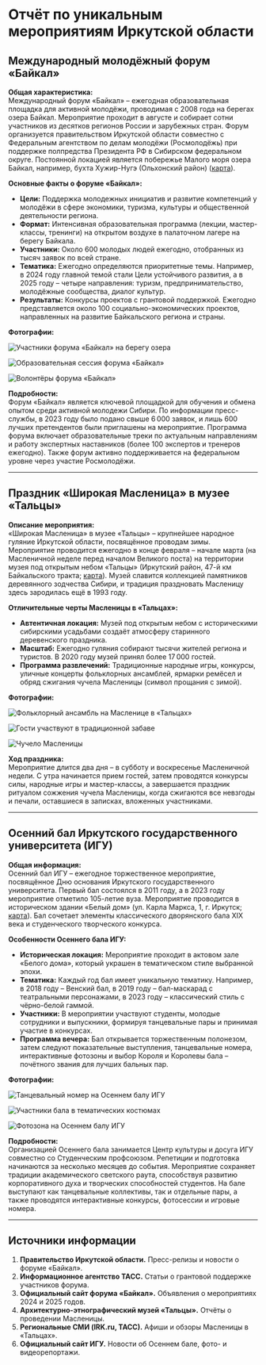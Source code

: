 # Отчёт по уникальным мероприятиям Иркутской области

## Международный молодёжный **форум «Байкал»**

**Общая характеристика:**  
Международный форум «Байкал» – ежегодная образовательная площадка для активной молодёжи, проводимая с 2008 года на берегах озера Байкал. Мероприятие проходит в августе и собирает сотни участников из десятков регионов России и зарубежных стран. Форум организуется правительством Иркутской области совместно с Федеральным агентством по делам молодёжи (Росмолодёжь) при поддержке полпредства Президента РФ в Сибирском федеральном округе. Постоянной локацией является побережье Малого моря озера Байкал, например, бухта Хужир-Нугэ (Ольхонский район) ([карта](https://maps.google.com/?q=53.060966,106.817557)).

**Основные факты о форуме «Байкал»:**  

- **Цели:** Поддержка молодежных инициатив и развитие компетенций у молодёжи в сфере экономики, туризма, культуры и общественной деятельности региона.  
- **Формат:** Интенсивная образовательная программа (лекции, мастер-классы, тренинги) на открытом воздухе в палаточном лагере на берегу Байкала.  
- **Участники:** Около 600 молодых людей ежегодно, отобранных из тысяч заявок по всей стране.  
- **Тематика:** Ежегодно определяются приоритетные темы. Например, в 2024 году главной темой стали Цели устойчивого развития, а в 2025 году – четыре направления: туризм, предпринимательство, молодёжные сообщества, диалог культур.  
- **Результаты:** Конкурсы проектов с грантовой поддержкой. Ежегодно представляется около 100 социально-экономических проектов, направленных на развитие Байкальского региона и страны.

**Фотографии:**  

![Участники форума «Байкал» на берегу озера](https://static.irk.ru/media/img/site/gallery/30646/5afb9991-7475-4763-9002-e76a36f7e60c_jpg_800x600_x-False_q85.jpg)

![Образовательная сессия форума «Байкал»](https://avatars.dzeninfra.ru/get-zen_doc/9367095/pub_641863c497023b4950b0d0d8_641863c897023b4950b0d162/scale_1200)  

![Волонтёры форума «Байкал»](https://sun9-52.userapi.com/impf/8Ce35-xriXQRkTgB4hvgYjSArhgML0rgDK4Iow/JHs2zXb1bHI.jpg?quality=95&as=32x21,48x32,72x48,108x72,160x107,240x160,360x240,480x320,540x360,640x427,720x480,1080x720,1280x853,1440x960,2560x1707&sign=85e6f4b15cdce18af7fe3747c30dc7d8&from=bu&u=TbZwBfggbZZtKzhmGRoBPXidt0B3wgWk-xwaE3TRkNM&cs=604x403)  

**Подробности:**  
Форум «Байкал» является ключевой площадкой для обучения и обмена опытом среди активной молодежи Сибири. По информации пресс-службы, в 2023 году было подано свыше 6 000 заявок, и лишь 600 лучших претендентов были приглашены на мероприятие. Программа форума включает образовательные треки по актуальным направлениям и работу экспертных наставников (более 100 экспертов и тренеров ежегодно). Также форум активно поддерживается на федеральном уровне через участие Росмолодёжи.

---

## Праздник **«Широкая Масленица»** в музее «Тальцы»

**Описание мероприятия:**  
«Широкая Масленица» в музее «Тальцы» – крупнейшее народное гуляние Иркутской области, посвящённое проводам зимы. Мероприятие проводится ежегодно в конце февраля – начале марта (на Масленичной неделе перед началом Великого поста) на территории музея под открытым небом «Тальцы» (Иркутский район, 47-й км Байкальского тракта; [карта](https://maps.google.com/?q=51.995832,104.663993)). Музей славится коллекцией памятников деревянного зодчества Сибири, и традиция праздновать Масленицу здесь зародилась ещё в 1993 году.

**Отличительные черты Масленицы в «Тальцах»:**  

- **Автентичная локация:** Музей под открытым небом с историческими сибирскими усадьбами создаёт атмосферу старинного деревенского праздника.  
- **Масштаб:** Ежегодно гуляния собирают тысячи жителей региона и туристов. В 2020 году музей принял более 17 000 гостей.  
- **Программа развлечений:** Традиционные народные игры, конкурсы, уличные концерты фольклорных ансамблей, ярмарки ремёсел и обряд сжигания чучела Масленицы (символ прощания с зимой).

**Фотографии:**  

![Фольклорный ансамбль на Масленице в «Тальцах»](https://culture38.ru/app/uploads/2025/01/ehq1e_mxepm-1260x840.jpg)

![Гости участвуют в традиционной забаве](https://avatars.mds.yandex.net/i?id=bce0495ec6d5336ea22854e64421a8a9_l-4987817-images-thumbs&n=13)  

![Чучело Масленицы](https://avatars.mds.yandex.net/i?id=c17ef65dc0a5596b6b4caf1b593ef171_l-4668036-images-thumbs&n=13)  

**Ход праздника:**  
Мероприятие длится два дня – в субботу и воскресенье Масленичной недели. С утра начинается прием гостей, затем проводятся конкурсы силы, народные игры и мастер-классы, а завершается праздник ритуалом сожжения чучела Масленицы, когда сжигаются все невзгоды и печали, оставшиеся в записках, вложенных участниками.

---

## **Осенний бал** Иркутского государственного университета (ИГУ)

**Общая информация:**  
Осенний бал ИГУ – ежегодное торжественное мероприятие, посвящённое Дню основания Иркутского государственного университета. Первый бал состоялся в 2011 году, а в 2023 году мероприятие отметило 105-летие вуза. Мероприятие проводится в историческом здании «Белый дом» (ул. Карла Маркса, 1, г. Иркутск; [карта](https://maps.google.com/?q=52.2764,104.2894)). Бал сочетает элементы классического дворянского бала XIX века и студенческого творческого конкурса.

**Особенности Осеннего бала ИГУ:**  

- **Историческая локация:** Мероприятие проходит в актовом зале «Белого дома», который украшен в тематическом стиле выбранной эпохи.  
- **Тематика:** Каждый год бал имеет уникальную тематику. Например, в 2018 году – Венский бал, в 2019 году – бал-маскарад с театральными персонажами, в 2023 году – классический стиль с чёрно-белой гаммой.  
- **Участники:** В мероприятии участвуют студенты, молодые сотрудники и выпускники, формируя танцевальные пары и принимая участие в конкурсах.  
- **Программа вечера:** Бал открывается торжественным полонезом, затем следуют показательные выступления, танцевальные номера, интерактивные фотозоны и выбор Короля и Королевы бала – почётного звания для лучших бальных пар.

**Фотографии:**  

![Танцевальный номер на Осеннем балу ИГУ](https://isu.ru/export/sites/isu/ru/news/2024/.galleries/images/osennii_bal2024/-10.JPG_1489239976.jpg)  

![Участники бала в тематических костюмах](https://isu.ru/export/sites/isu/ru/news/2024/.galleries/images/osennii_bal2024/-4.JPG_1489239976.jpg)  

![Фотозона на Осеннем балу ИГУ](https://isu.ru/export/sites/isu/ru/news/2024/.galleries/images/osennii_bal2024/-2.JPG_1489239976.jpg)  

**Подробности:**  
Организацией Осеннего бала занимается Центр культуры и досуга ИГУ совместно со Студенческим профсоюзом. Репетиции и подготовка начинаются за несколько месяцев до события. Мероприятие сохраняет традиции академического светского раута, способствуя развитию корпоративного духа и творческих способностей студентов. На бале выступают как танцевальные коллективы, так и отдельные пары, а также проводятся интерактивные конкурсы, фотосессии и игровые номера.

---

## Источники информации

1. **Правительство Иркутской области.** Пресс-релизы и новости о форуме «Байкал».  
2. **Информационное агентство ТАСС.** Статьи о грантовой поддержке участников форума.  
3. **Официальный сайт форума «Байкал».** Объявления о мероприятиях 2024 и 2025 годов.  
4. **Архитектурно-этнографический музей «Тальцы».** Отчёты о проведении Масленицы.  
5. **Региональные СМИ (IRK.ru, ТАСС).** Афиши и обзоры Масленицы в «Тальцах».  
6. **Официальный сайт ИГУ.** Новости об Осеннем бале, фото- и видеорепортажи.
